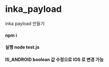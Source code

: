 # inka_payload
inka payload 만들기

#### npm i
#### 실행 node test.js
#### IS_ANDROID boolean 값 수정으로 IOS 로 변경 가능

